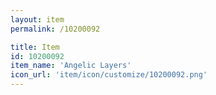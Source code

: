 ```yaml
---
layout: item
permalink: /10200092

title: Item
id: 10200092
item_name: 'Angelic Layers'
icon_url: 'item/icon/customize/10200092.png'
---
```

